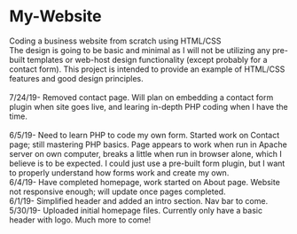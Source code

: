 # My-Website
Coding a business website from scratch using HTML/CSS<br>
The design is going to be basic and minimal as I will not be utilizing any pre-built templates or web-host design functionality (except probably for a contact form). This project is intended to provide an example of HTML/CSS features and good design principles. <br>
<br>7/24/19- Removed contact page. Will plan on embedding a contact form plugin when site goes live, and learing in-depth PHP coding when I have the time.<br>
<br>6/5/19- Need to learn PHP to code my own form. Started work on Contact page; still mastering PHP basics. Page appears to work when run in Apache server on own computer, breaks a little when run in browser alone, which I believe is to be expected. I could just use a pre-built form plugin, but I want to properly understand how forms work and create my own.<br>
6/4/19- Have completed homepage, work started on About page. Website not responsive enough; will update once pages completed.<br>
6/1/19- Simplified header and added an intro section. Nav bar to come.<br>
5/30/19- Uploaded initial homepage files. Currently only have a basic header with logo. Much more to come!
